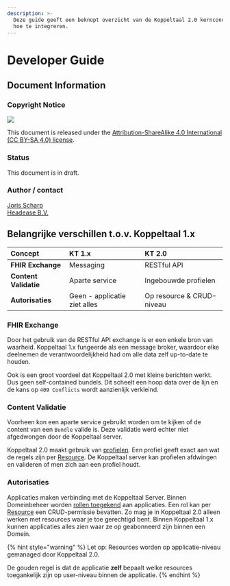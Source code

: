 ```yaml
---
description: >-
  Deze guide geeft een beknopt overzicht van de Koppeltaal 2.0 kernconcepten en
  hoe te integreren.
---
```


# Developer Guide

## Document Information

### Copyright Notice

![](https://lh3.googleusercontent.com/OOulGS7n3iwBmxopI-5TrBWVzAgShugACJOq3D61UVu8-Z3VJbcO-lkvnnpOlTrxTJQ1p5FasQVujHPNna64P8p5EPQkhdCnQGJl39LVokDNWNRTCtOKOM3MtWwHd2_BR6adVOIn)

This document is released under the [Attribution-ShareAlike 4.0 International \(CC BY-SA 4.0\) license](https://creativecommons.org/licenses/by-sa/4.0/).

### Status

This document is in draft.

### Author / contact

[Joris Scharp](mailto:joris@headease.nl)  
[Headease B.V.](https://www.headease.nl/)

### 

## Belangrijke verschillen t.o.v. Koppeltaal 1.x

| Concept | **KT 1.x** | KT 2.0 |
| :--- | :--- | :--- |
| **FHIR Exchange** | Messaging | RESTful API |
| **Content Validatie** | Aparte service | Ingebouwde profielen |
| **Autorisaties** | Geen - applicatie ziet alles | Op resource & CRUD-niveau |

### FHIR Exchange

Door het gebruik van de RESTful API exchange is er een enkele bron van waarheid. Koppeltaal 1.x fungeerde als een message broker, waardoor elke deelnemen de verantwoordelijkheid had om alle data zelf up-to-date te houden. 

Ook is een groot voordeel dat Koppeltaal 2.0 met kleine berichten werkt. Dus geen self-contained bundels. Dit scheelt een hoop data over de lijn en de kans op `409 Conflicts` wordt aanzienlijk verkleind.

### Content Validatie

Voorheen kon een aparte service gebruikt worden om te kijken of de content van een `Bundle` valide is. Deze validatie werd echter niet afgedwongen door de Koppeltaal server.

Koppeltaal 2.0 maakt gebruik van [profielen](https://simplifier.net/Koppeltaalv2.0/~resources?fhirVersion=R4). Een profiel geeft exact aan wat de regels zijn per [Resource](https://www.hl7.org/fhir/resourcelist.html). De Koppeltaal server kan profielen afdwingen en valideren of men zich aan een profiel houdt.

### **Autorisaties**

Applicaties maken verbinding met de Koppeltaal Server. Binnen Domeinbeheer worden [rollen toegekend](domeinbeheer/rollen-beheren/) aan applicaties. Een rol kan per [Resource](https://www.hl7.org/fhir/resourcelist.html) een CRUD-permissie bevatten. Zo mag je in Koppeltaal 2.0 alleen werken met resources waar je toe gerechtigd bent. Binnen Koppeltaal 1.x kunnen applicaties alles zien waar ze op geabonneerd zijn binnen een Domein.

{% hint style="warning" %}
Let op: Resources worden op applicatie-niveau gemanaged door Koppeltaal 2.0. 

De gouden regel is dat de applicatie **zelf** bepaalt welke resources toegankelijk zijn op user-niveau binnen de applicatie.
{% endhint %}

## 

